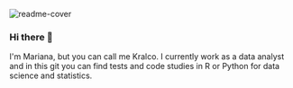 ![readme-cover](https://user-images.githubusercontent.com/66708768/167751808-2331bef9-13bc-42a6-8f51-1a8ffcc426e0.png)

### Hi there 👋

I'm Mariana, but you can call me Kralco. I currently work as a data analyst and in this git you can find tests and code studies in R or Python for data science and statistics.

